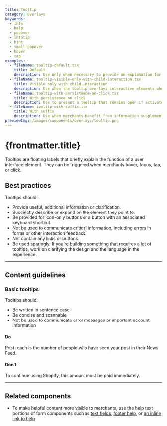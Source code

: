 ```yaml
---
title: Tooltip
category: Overlays
keywords:
  - info
  - help
  - popover
  - infotip
  - hint
  - small popover
  - hover
  - tap
examples:
  - fileName: tooltip-default.tsx
    title: Default
    description: Use only when necessary to provide an explanation for an interface element.
  - fileName: tooltip-visible-only-with-child-interaction.tsx
    title: Visible only with child interaction
    description: Use when the tooltip overlays interactive elements when active, for example a form input. The `dismissOnMouseOut` prop prevents the tooltip from remaining active when mouse hover or focus leaves its `children` and enters the tooltip's content.
  - fileName: tooltip-with-persistence-on-click.tsx
    title: With persistence on click
    description: Use to present a tooltip that remains open if activated by click or keypress.
  - fileName: tooltip-with-suffix.tsx
    title: With suffix
    description: Use when merchants benefit from information supplemental to the tooltip content. For example, to present a keyboard shortcut beside the content of a tooltip that describes an icon button.
previewImg: /images/components/overlays/tooltip.png
---
```


# {frontmatter.title}

<Lede>

Tooltips are floating labels that briefly explain the function of a user interface element. They can be triggered when merchants hover, focus, tap, or click.

</Lede>

<Examples />

<Props componentName={frontmatter.title} />

## Best practices

Tooltips should:

- Provide useful, additional information or clarification.
- Succinctly describe or expand on the element they point to.
- Be provided for icon-only buttons or a button with an associated keyboard shortcut.
- Not be used to communicate critical information, including errors in forms or other interaction feedback.
- Not contain any links or buttons.
- Be used sparingly. If you’re building something that requires a lot of tooltips, work on clarifying the design and the language in the experience.

---

## Content guidelines

### Basic tooltips

Tooltips should:

- Be written in sentence case
- Be concise and scannable
- Not be used to communicate error messages or important account information

<DoDont>

#### Do

Post reach is the number of people who have seen your post in their News Feed.

#### Don’t

To continue using Shopify, this amount must be paid immediately.

</DoDont>

---

## Related components

- To make helpful content more visible to merchants, use the help text portions of form components such as [text fields](https://polaris.shopify.com/components/selection-and-input/text-field), [footer help](https://polaris.shopify.com/components/navigation/footer-help), or [an inline link to help](https://polaris.shopify.com/components/link)
